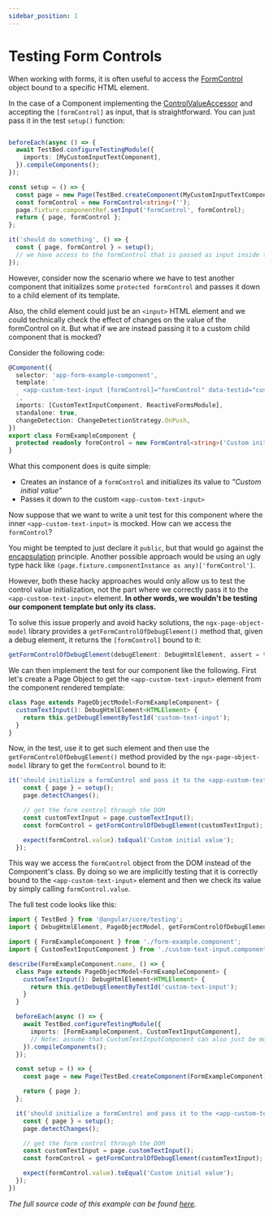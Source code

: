 ```yaml
---
sidebar_position: 1
---
```


# Testing Form Controls

When working with forms, it is often useful to access the [FormControl](https://angular.dev/api/forms/FormControl) object bound to a specific HTML element.

In the case of a Component implementing the [ControlValueAccessor](https://javascript.plainenglish.io/angulars-controlvalueaccessor-17c1ab6548b2) and accepting the `[formControl]` as input, that is straightforward.
You can just pass it in the test `setup()` function:

```typescript

beforeEach(async () => {
  await TestBed.configureTestingModule({
    imports: [MyCustomInputTextComponent],
  }).compileComponents();
});

const setup = () => {
  const page = new Page(TestBed.createComponent(MyCustomInputTextComponent));
  const formControl = new FormControl<string>('');
  page.fixture.componentRef.setInput('formControl', formControl);
  return { page, formControl };
};

it('should do something', () => {
  const { page, formControl } = setup();
  // we have access to the formControl that is passed as input inside the MyCustomInputTextComponent
});
```

However, consider now the scenario where we have to test another component that initializes some `protected formControl` and passes it down to a child element of its template.

Also, the child element could just be an `<input>` HTML element and we could technically check the effect of changes on the value of the formControl on it.
But what if we are instead passing it to a custom child component that is mocked?

Consider the following code:

```typescript
@Component({
  selector: 'app-form-example-component',
  template: `
    <app-custom-text-input [formControl]="formControl" data-testid="custom-text-input" />
  `,
  imports: [CustomTextInputComponent, ReactiveFormsModule],
  standalone: true,
  changeDetection: ChangeDetectionStrategy.OnPush,
})
export class FormExampleComponent {
  protected readonly formControl = new FormControl<string>('Custom initial value');
}
```

What this component does is quite simple:

- Creates an instance of a `formControl` and initializes its value to _"Custom initial value"_
- Passes it down to the custom `<app-custom-text-input>`

Now suppose that we want to write a unit test for this component where the inner `<app-custom-text-input>` is mocked.
How can we access the `formControl`?

You might be tempted to just declare it `public`, but that would go against the [encapsulation](../best-practices/encapsulation) principle.
Another possible approach would be using an ugly type hack like `(page.fixture.componentInstance as any)['formControl']`.

However, both these hacky approaches would only allow us to test the control value initialization, 
not the part where we correctly pass it to the `<app-custom-text-input>` element.
**In other words, we wouldn't be testing our component template but only its class.**

To solve this issue properly and avoid hacky solutions, the `ngx-page-object-model` library provides a `getFormControlOfDebugElement()` method that, given a debug element, it returns the `[formControl]` bound to it:

```typescript
getFormControlOfDebugElement(debugElement: DebugHtmlElement, assert = true): AbstractControl
```

We can then implement the test for our component like the following.
First let's create a Page Object to get the `<app-custom-text-input>` element from the component rendered template:

```typescript
class Page extends PageObjectModel<FormExampleComponent> {
  customTextInput(): DebugHtmlElement<HTMLElement> {
    return this.getDebugElementByTestId('custom-text-input');
  }
}
```

Now, in the test, use it to get such element and then use the `getFormControlOfDebugElement()` method provided by the `ngx-page-object-model` library to get the `formControl` bound to it:

```typescript
it('should initialize a formControl and pass it to the <app-custom-text-input> component', () => {
    const { page } = setup();
    page.detectChanges();

    // get the form control through the DOM
    const customTextInput = page.customTextInput();
    const formControl = getFormControlOfDebugElement(customTextInput);

    expect(formControl.value).toEqual('Custom initial value');
  });
```

This way we access the `formControl` object from the DOM instead of the Component's class.
By doing so we are implicitly testing that it is correctly bound to the `<app-custom-text-input>` element 
and then we check its value by simply calling `formControl.value`.

The full test code looks like this:

```typescript
import { TestBed } from '@angular/core/testing';
import { DebugHtmlElement, PageObjectModel, getFormControlOfDebugElement } from 'ngx-page-object-model';

import { FormExampleComponent } from './form-example.component';
import { CustomTextInputComponent } from './custom-text-input.component';

describe(FormExampleComponent.name, () => {
  class Page extends PageObjectModel<FormExampleComponent> {
    customTextInput(): DebugHtmlElement<HTMLElement> {
      return this.getDebugElementByTestId('custom-text-input');
    }
  }

  beforeEach(async () => {
    await TestBed.configureTestingModule({
      imports: [FormExampleComponent, CustomTextInputComponent],
      // Note: assume that CustomTextInputComponent can also just be mocked here
    }).compileComponents();
  });

  const setup = () => {
    const page = new Page(TestBed.createComponent(FormExampleComponent));

    return { page };
  };

  it('should initialize a formControl and pass it to the <app-custom-text-input> component', () => {
    const { page } = setup();
    page.detectChanges();

    // get the form control through the DOM
    const customTextInput = page.customTextInput();
    const formControl = getFormControlOfDebugElement(customTextInput);

    expect(formControl.value).toEqual('Custom initial value');
  });
})
```

_The full source code of this example can be found [here](https://github.com/FrancescoBorzi/ngx-page-object-model/blob/main/apps/demo-app/src/app/form/)._
